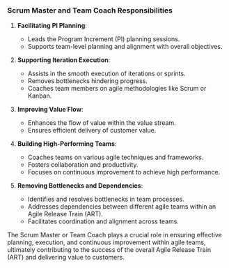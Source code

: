### Scrum Master and Team Coach Responsibilities

1. **Facilitating PI Planning**:
   - Leads the Program Increment (PI) planning sessions.
   - Supports team-level planning and alignment with overall objectives.

2. **Supporting Iteration Execution**:
   - Assists in the smooth execution of iterations or sprints.
   - Removes bottlenecks hindering progress.
   - Coaches team members on agile methodologies like Scrum or Kanban.

3. **Improving Value Flow**:
   - Enhances the flow of value within the value stream.
   - Ensures efficient delivery of customer value.

4. **Building High-Performing Teams**:
   - Coaches teams on various agile techniques and frameworks.
   - Fosters collaboration and productivity.
   - Focuses on continuous improvement to achieve high performance.

5. **Removing Bottlenecks and Dependencies**:
   - Identifies and resolves bottlenecks in team processes.
   - Addresses dependencies between different agile teams within an Agile Release Train (ART).
   - Facilitates coordination and alignment across teams.

The Scrum Master or Team Coach plays a crucial role in ensuring effective planning, execution, and continuous improvement within agile teams, ultimately contributing to the success of the overall Agile Release Train (ART) and delivering value to customers.
